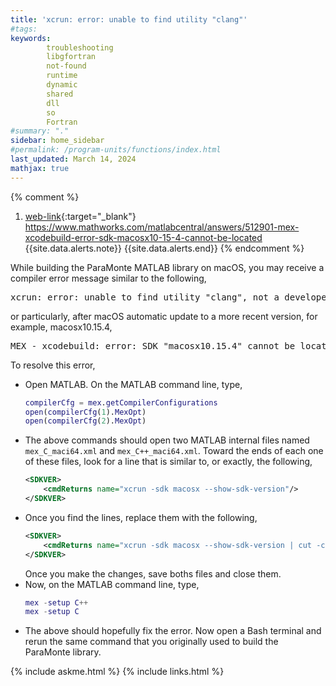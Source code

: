 ```yaml
---
title: 'xcrun: error: unable to find utility "clang"'
#tags: 
keywords: 
        troubleshooting
        libgfortran
        not-found
        runtime
        dynamic
        shared
        dll
        so
        Fortran
#summary: "."
sidebar: home_sidebar
#permalink: /program-units/functions/index.html
last_updated: March 14, 2024
mathjax: true
---
```


{% comment %}
1. [web-link](){:target="_blank"}  
https://www.mathworks.com/matlabcentral/answers/512901-mex-xcodebuild-error-sdk-macosx10-15-4-cannot-be-located
{{site.data.alerts.note}}
{{site.data.alerts.end}}
{% endcomment %}



While building the ParaMonte MATLAB library on macOS, you may receive a compiler error message similar to the following,  

<pre>
xcrun: error: unable to find utility "clang", not a developer tool or in PATH
</pre>

or particularly, after macOS automatic update to a more recent version, for example, macosx10.15.4,  

<pre>
MEX - xcodebuild: error: SDK "macosx10.15.4" cannot be located
</pre>

To resolve this error,  

-   Open MATLAB. On the MATLAB command line, type,  
    ```matlab  
    compilerCfg = mex.getCompilerConfigurations
    open(compilerCfg(1).MexOpt)
    open(compilerCfg(2).MexOpt)
    ```  
-   The above commands should open two MATLAB internal files named `mex_C_maci64.xml` and `mex_C++_maci64.xml`. Toward the ends of each one of these files, look for a line that is similar to, or exactly, the following,  
    ```xml  
    <SDKVER>
        <cmdReturns name="xcrun -sdk macosx --show-sdk-version"/>
    </SDKVER>
    ```  
-   Once you find the lines, replace them with the following,  
    ```xml  
    <SDKVER>
        <cmdReturns name="xcrun -sdk macosx --show-sdk-version | cut -c1-5"/>
    </SDKVER>
    ```  
    Once you make the changes, save boths files and close them.  
-   Now, on the MATLAB command line, type,  
    ```matlab  
    mex -setup C++
    mex -setup C
    ```  
-   The above should hopefully fix the error. Now open a Bash terminal and rerun the same command that you originally used to build the ParaMonte library.

{% include askme.html %}
{% include links.html %}
